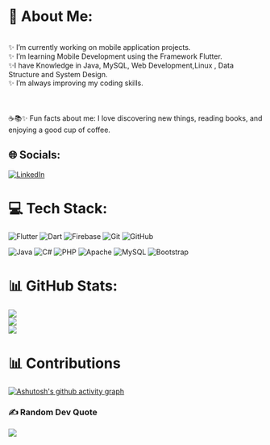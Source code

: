 # 💫 About Me:
<br>✨ I’m currently working on mobile application projects.<br>✨ I’m learning Mobile Development using the Framework Flutter.<br>✨I have Knowledge in Java, MySQL, Web Development,Linux , Data Structure and System Design.<br>✨ I’m always improving my coding skills.<br><br><br><br>☕📚✨ Fun facts about me: I love discovering new things, reading books, and enjoying a good cup of coffee.


## 🌐 Socials:
[![LinkedIn](https://img.shields.io/badge/LinkedIn-%230077B5.svg?logo=linkedin&logoColor=white)](https://linkedin.com/in/https://www.linkedin.com/in/francyelle-souza-872b10249/) 

# 💻 Tech Stack:
![Flutter](https://img.shields.io/badge/Flutter-%2302569B.svg?style=for-the-badge&logo=Flutter&logoColor=white) ![Dart](https://img.shields.io/badge/dart-%230175C2.svg?style=for-the-badge&logo=dart&logoColor=white) 
 ![Firebase](https://img.shields.io/badge/firebase-a08021?style=for-the-badge&logo=firebase&logoColor=ffcd34) ![Git](https://img.shields.io/badge/git-%23F05033.svg?style=for-the-badge&logo=git&logoColor=white) ![GitHub](https://img.shields.io/badge/github-%23121011.svg?style=for-the-badge&logo=github&logoColor=white) 

 

![Java](https://img.shields.io/badge/java-%23ED8B00.svg?style=for-the-badge&logo=openjdk&logoColor=white) ![C#](https://img.shields.io/badge/c%23-%23239120.svg?style=for-the-badge&logo=csharp&logoColor=white) ![PHP](https://img.shields.io/badge/php-%23777BB4.svg?style=for-the-badge&logo=php&logoColor=white)  ![Apache](https://img.shields.io/badge/apache-%23D42029.svg?style=for-the-badge&logo=apache&logoColor=white) ![MySQL](https://img.shields.io/badge/mysql-4479A1.svg?style=for-the-badge&logo=mysql&logoColor=white) ![Bootstrap](https://img.shields.io/badge/bootstrap-%238511FA.svg?style=for-the-badge&logo=bootstrap&logoColor=white)
# 📊 GitHub Stats:
![](https://github-readme-stats.vercel.app/api?username=francyelle349&theme=gotham&hide_border=false&include_all_commits=true&count_private=false)<br/>
![](https://github-readme-streak-stats.herokuapp.com/?user=francyelle349&theme=gotham&hide_border=false)<br/>
![](https://github-readme-stats.vercel.app/api/top-langs/?username=francyelle349&theme=gotham&hide_border=false&include_all_commits=true&count_private=false&layout=compact)

# 📊 Contributions

[![Ashutosh's github activity graph](https://github-readme-activity-graph.vercel.app/graph?username=francyelle349&bg_color=000000&color=8bafc6&line=489387&point=ffffff&area=true&hide_border=true)](https://github.com/ashutosh00710/github-readme-activity-graph)

### ✍️ Random Dev Quote
![](https://quotes-github-readme.vercel.app/api?type=horizontal&theme=tokyonight)



<!-- Proudly created with GPRM ( https://gprm.itsvg.in ) -->
